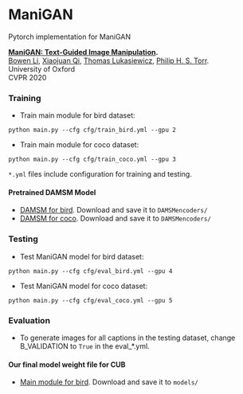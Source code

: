 # ManiGAN 
Pytorch implementation for ManiGAN

**[ManiGAN: Text-Guided Image Manipulation](https://arxiv.org/abs/1912.06203).**  
[Bowen Li](https://mrlibw.github.io/), [Xiaojuan Qi](https://xjqi.github.io/), [Thomas Lukasiewicz](http://www.cs.ox.ac.uk/people/thomas.lukasiewicz/), [Philip H. S. Torr](http://www.robots.ox.ac.uk/~phst/).<br> University of Oxford <br> CVPR 2020 <br>

### Training
- Train main module for bird dataset:
```
python main.py --cfg cfg/train_bird.yml --gpu 2
```
- Train main module for coco dataset: 
```
python main.py --cfg cfg/train_coco.yml --gpu 3
```

`*.yml` files include configuration for training and testing.

#### Pretrained DAMSM Model
- [DAMSM for bird](https://drive.google.com/file/d/1ZqlwNWIaV4KblBwZ6eqlX9-_SzLlP17h/view?usp=sharing). Download and save it to `DAMSMencoders/`
- [DAMSM for coco](https://drive.google.com/file/d/1ewMMhCDf-QfAD_vs07ZFgg2L9quIKRUN/view?usp=sharing). Download and save it to `DAMSMencoders/`

### Testing
- Test ManiGAN model for bird dataset:
```
python main.py --cfg cfg/eval_bird.yml --gpu 4
```
- Test ManiGAN model for coco dataset: 
```
python main.py --cfg cfg/eval_coco.yml --gpu 5
```
### Evaluation

- To generate images for all captions in the testing dataset, change B_VALIDATION to `True` in the eval_*.yml.

#### Our final model weight file for CUB
- [Main module for bird](https://drive.google.com/file/d/1X8GU4tXP-lc_YVqR1Rq9Jx6SIkQlKdje/view?usp=sharing). Download and save it to `models/`

